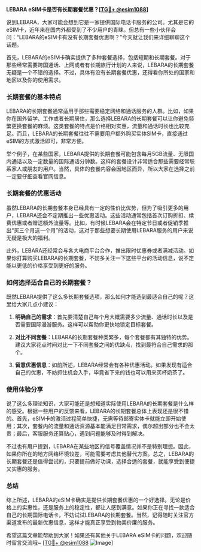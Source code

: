**LEBARA eSIM卡是否有长期套餐优惠？[[TG💪+ @esim1088](https://t.me/s/esim1088)]**

说到LEBARA，大家可能会想到它是一家提供国际电话卡服务的公司。尤其是它的eSIM卡，近年来在国内外都受到了不少用户的青睐。但总有一些小伙伴会问：“LEBARA的eSIM卡有没有长期套餐优惠啊？”今天就让我们来详细聊聊这个话题。

首先，LEBARA的eSIM卡确实提供了多种套餐选择，包括短期和长期套餐。对于那些经常需要跨国通话、上网或者有长期旅行计划的人来说，LEBARA的长期套餐无疑是一个不错的选择。不过，具体有没有长期套餐优惠，还得看你所处的国家和地区以及你的使用需求。

### 长期套餐的基本特点

LEBARA的长期套餐通常适用于那些需要稳定网络和通话服务的人群。比如，如果你在国外留学、工作或者长期居住，那么选择LEBARA的长期套餐可以让你避免频繁更换套餐的麻烦。这类套餐的特点是价格相对实惠，流量和通话时长也比较充足。而且，LEBARA的长期套餐往往不需要用户额外购买实体SIM卡，直接通过eSIM的方式激活即可，非常方便。

举个例子，在某些国家，LEBARA提供的长期套餐可能包含每月5GB流量、无限国内通话以及一定数量的国际通话分钟数。这样的套餐设计非常适合那些需要经常联系家人或朋友的用户。当然，具体的套餐内容会因地区而异，所以大家在选择之前一定要仔细查看官网信息。

### 长期套餐的优惠活动

虽然LEBARA的长期套餐本身已经具有一定的性价比优势，但为了吸引更多的用户，LEBARA还会不定期推出一些优惠活动。这些活动通常包括首次订购折扣、续费优惠或者赠送额外流量等。比如，有时候LEBARA会在特定节日或者促销季推出“买三个月送一个月”的活动，这对于那些想要长期使用LEBARA服务的用户来说无疑是极大的福利。

此外，LEBARA还经常会与各大电商平台合作，推出限时优惠券或者满减活动。如果你打算购买LEBARA的长期套餐，不妨多关注一下这些平台的活动信息，说不定能以更低的价格享受到更好的服务。

### 如何选择适合自己的长期套餐？

既然LEBARA提供了这么多长期套餐选项，那么如何才能选到最适合自己的呢？这里给大家几点小建议：

1. **明确自己的需求**：首先要清楚自己每个月大概需要多少流量、通话时长以及是否需要国际漫游服务。这样可以帮助你更快地锁定目标套餐。

2. **对比不同套餐**：LEBARA的长期套餐种类繁多，每个套餐都有其独特的优势。建议大家花点时间对比一下不同套餐之间的优缺点，找到最符合自己需求的那个。

3. **留意优惠信息**：如前所述，LEBARA经常会有各种优惠活动。如果发现有适合自己的优惠，不妨抓住机会入手，毕竟省下来的钱也可以用来买杯奶茶了。

### 使用体验分享

说了这么多理论知识，大家可能还是想知道实际使用LEBARA的长期套餐是什么样的感受。根据一些用户的反馈来看，LEBARA的长期套餐总体上表现还是很不错的。首先，eSIM卡的激活过程简单快捷，无需等待邮寄实体卡就能立即开始使用；其次，套餐内的流量和通话资源基本能满足日常需求，偶尔超出部分也不会太贵；最后，客服服务还算贴心，遇到问题能够及时得到解决。

不过也有用户提到，LEBARA在某些地区的信号覆盖情况并不是特别理想。因此，如果你所在的地方网络环境较差，可能需要考虑其他替代方案。总之，LEBARA的长期套餐还是值得尝试的，只要提前做好功课，选择合适的套餐，就能享受到便捷又实惠的服务。

### 总结

综上所述，LEBARA的eSIM卡确实是提供长期套餐优惠的一个好选择。无论是价格上的实惠性，还是服务上的稳定性，都让人感到满意。如果你正在寻找一款适合自己的长期国际电话卡，不妨试试LEBARA的长期套餐。当然，记得随时关注官方渠道发布的最新优惠信息，这样才能真正享受到物美价廉的服务。

希望这篇文章能帮助到大家！如果还有其他关于LEBARA eSIM卡的问题，欢迎随时留言交流哦~ [[TG💪+ @esim1088](https://t.me/s/esim1088) ![Image](https://i.postimg.cc/4NQfJmqS/Snipaste-2025-05-13-00-14-12.png)]